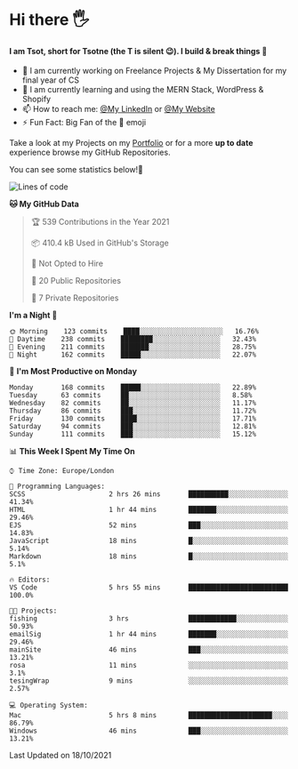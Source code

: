 # Hi there :raised_hand_with_fingers_splayed:
#### I am Tsot, short for Tsotne (the T is silent :wink:). I build & break things :space_invader:
- :telescope: I am currently working on Freelance Projects & My Dissertation for my final year of CS
- :seedling: I am currently learning and using the MERN Stack, WordPress & Shopify
- :mailbox: How to reach me: [@My LinkedIn](https://www.linkedin.com/in/tsotne-gvadzabia/) or [@My Website](https://tsotnegvadzabia.me/contact)
- :zap: Fun Fact: Big Fan of the :space_invader: emoji

Take a look at my Projects on my [Portfolio](https://tsotne.co.uk/) or for a more **up to date** experience browse my GitHub Repositories.

You can see some statistics below!:space_invader:
<!--START_SECTION:waka-->
![Lines of code](https://img.shields.io/badge/From%20Hello%20World%20I%27ve%20Written-3.5%20million%20lines%20of%20code-blue)

**🐱 My GitHub Data** 

> 🏆 539 Contributions in the Year 2021
 > 
> 📦 410.4 kB Used in GitHub's Storage 
 > 
> 🚫 Not Opted to Hire
 > 
> 📜 20 Public Repositories 
 > 
> 🔑 7 Private Repositories  
 > 
**I'm a Night 🦉** 

```text
🌞 Morning    123 commits    ████░░░░░░░░░░░░░░░░░░░░░   16.76% 
🌆 Daytime    238 commits    ████████░░░░░░░░░░░░░░░░░   32.43% 
🌃 Evening    211 commits    ███████░░░░░░░░░░░░░░░░░░   28.75% 
🌙 Night      162 commits    █████░░░░░░░░░░░░░░░░░░░░   22.07%

```
📅 **I'm Most Productive on Monday** 

```text
Monday       168 commits    █████░░░░░░░░░░░░░░░░░░░░   22.89% 
Tuesday      63 commits     ██░░░░░░░░░░░░░░░░░░░░░░░   8.58% 
Wednesday    82 commits     ██░░░░░░░░░░░░░░░░░░░░░░░   11.17% 
Thursday     86 commits     ███░░░░░░░░░░░░░░░░░░░░░░   11.72% 
Friday       130 commits    ████░░░░░░░░░░░░░░░░░░░░░   17.71% 
Saturday     94 commits     ███░░░░░░░░░░░░░░░░░░░░░░   12.81% 
Sunday       111 commits    ███░░░░░░░░░░░░░░░░░░░░░░   15.12%

```


📊 **This Week I Spent My Time On** 

```text
⌚︎ Time Zone: Europe/London

💬 Programming Languages: 
SCSS                     2 hrs 26 mins       ██████████░░░░░░░░░░░░░░░   41.34% 
HTML                     1 hr 44 mins        ███████░░░░░░░░░░░░░░░░░░   29.46% 
EJS                      52 mins             ███░░░░░░░░░░░░░░░░░░░░░░   14.83% 
JavaScript               18 mins             █░░░░░░░░░░░░░░░░░░░░░░░░   5.14% 
Markdown                 18 mins             █░░░░░░░░░░░░░░░░░░░░░░░░   5.1%

🔥 Editors: 
VS Code                  5 hrs 55 mins       █████████████████████████   100.0%

🐱‍💻 Projects: 
fishing                  3 hrs               ████████████░░░░░░░░░░░░░   50.93% 
emailSig                 1 hr 44 mins        ███████░░░░░░░░░░░░░░░░░░   29.46% 
mainSite                 46 mins             ███░░░░░░░░░░░░░░░░░░░░░░   13.21% 
rosa                     11 mins             ░░░░░░░░░░░░░░░░░░░░░░░░░   3.1% 
tesingWrap               9 mins              ░░░░░░░░░░░░░░░░░░░░░░░░░   2.57%

💻 Operating System: 
Mac                      5 hrs 8 mins        █████████████████████░░░░   86.79% 
Windows                  46 mins             ███░░░░░░░░░░░░░░░░░░░░░░   13.21%

```


 Last Updated on 18/10/2021
<!--END_SECTION:waka-->
